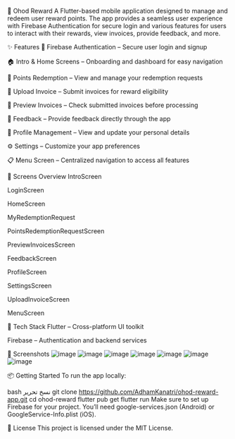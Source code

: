 🎁 Ohod Reward
A Flutter-based mobile application designed to manage and redeem user reward points. The app provides a seamless user experience with Firebase Authentication for secure login and various features for users to interact with their rewards, view invoices, provide feedback, and more.

✨ Features
🔐 Firebase Authentication – Secure user login and signup

🏠 Intro & Home Screens – Onboarding and dashboard for easy navigation

🎫 Points Redemption – View and manage your redemption requests

📸 Upload Invoice – Submit invoices for reward eligibility

🧾 Preview Invoices – Check submitted invoices before processing

💬 Feedback – Provide feedback directly through the app

👤 Profile Management – View and update your personal details

⚙️ Settings – Customize your app preferences

📋 Menu Screen – Centralized navigation to access all features

📱 Screens Overview
IntroScreen

LoginScreen

HomeScreen

MyRedemptionRequest

PointsRedemptionRequestScreen

PreviewInvoicesScreen

FeedbackScreen

ProfileScreen

SettingsScreen

UploadInvoiceScreen

MenuScreen

🚀 Tech Stack
Flutter – Cross-platform UI toolkit

Firebase – Authentication and backend services

📸 Screenshots
![image](https://github.com/user-attachments/assets/75d031a7-08ca-483c-b156-9ff40262fde1)
![image](https://github.com/user-attachments/assets/30a3b325-38c7-4f6c-8a6b-68fa4e9560ad)
![image](https://github.com/user-attachments/assets/179df324-c6a8-4eef-b3f0-ef41fa90159a)
![image](https://github.com/user-attachments/assets/53c955c8-2a30-46aa-9f88-82d91ab844d5)
![image](https://github.com/user-attachments/assets/a9b91eef-9cda-4316-b680-75287e5886d4)
![image](https://github.com/user-attachments/assets/96866963-7dc8-4b54-9ae7-353fa69c6129)
![image](https://github.com/user-attachments/assets/e702ab5b-d2df-4951-9e02-9331d91a3676)


📦 Getting Started
To run the app locally:

bash
نسخ
تحرير
git clone https://github.com/AdhamKanatri/ohod-reward-app.git
cd ohod-reward
flutter pub get
flutter run
Make sure to set up Firebase for your project. You’ll need google-services.json (Android) or GoogleService-Info.plist (iOS).

📄 License
This project is licensed under the MIT License.
